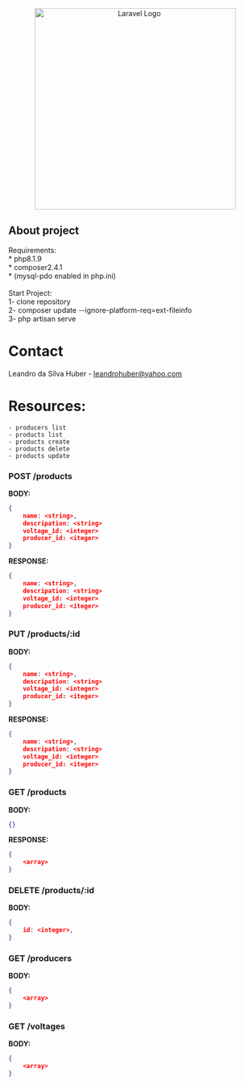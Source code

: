 <p align="center"><a href="https://laravel.com" target="_blank"><img src="https://raw.githubusercontent.com/laravel/art/master/logo-lockup/5%20SVG/2%20CMYK/1%20Full%20Color/laravel-logolockup-cmyk-red.svg" width="400" alt="Laravel Logo"></a></p>

## About project
Requirements: 
    <br>
    * php8.1.9
    <br>
    * composer2.4.1 
    <br>
    * (mysql-pdo enabled in php.ini)
    <br>
    <br>
Start Project: <br>
1- clone repository <br>
2- composer update --ignore-platform-req=ext-fileinfo <br>
3- php artisan serve <br>
    

# Contact
Leandro da Silva Huber - leandrohuber@yahoo.com

# Resources:
```
- producers list
- products list
- products create
- products delete
- products update
```

### **POST /products**

**BODY:**

```json
{
	name: <string>,
    descripation: <string>
    voltage_id: <integer>
    producer_id: <iteger>
}
```
**RESPONSE:**

```json
{
	name: <string>,
    descripation: <string>
    voltage_id: <integer>
    producer_id: <iteger>
}
```

### **PUT /products/:id**

**BODY:**

```json
{
	name: <string>,
    descripation: <string>
    voltage_id: <integer>
    producer_id: <iteger>
}
```
**RESPONSE:**

```json
{
	name: <string>,
    descripation: <string>
    voltage_id: <integer>
    producer_id: <iteger>
}
```

### **GET /products**

**BODY:**

```json
{}
```

**RESPONSE:**

```json
{
	<array>
}
```

### **DELETE /products/:id**

**BODY:**

```json
{
	id: <integer>,
}
```
### **GET /producers**

**BODY:**

```json
{
    <array>
}
```
### **GET /voltages**

**BODY:**

```json
{
    <array>
}
```
